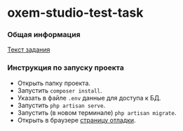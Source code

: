 oxem-studio-test-task
=====================

### Общая информация

[Текст задания](TASK.md)

### Инструкция по запуску проекта

- Открыть папку проекта.
- Запустить `composer install`.
- Указать в файле `.env` данные для доступа к БД.
- Запустить `php artisan serve`.
- Запустить (в новом терминале) `php artisan migrate`.
- Открыть в браузере [страницу отладки](http://localhost:8000/tests.html).

